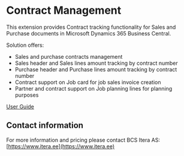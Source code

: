# Contract Management
This extension provides Contract tracking functionality for Sales and Purchase documents in Microsoft Dynamics 365 Business Central.

Solution offers:
- Sales and purchase contracts management
- Sales header and Sales lines amount tracking by contract number
- Purchase header and Purchase lines amount tracking by contract number
- Contract support on Job card for job sales invoice creation
- Partner and contract support on Job planning lines for planning purposes 

[User Guide](help.md)

## Contact information

For more information and pricing please contact BCS Itera AS:  
[https://www.itera.ee](https://www.itera.ee)
